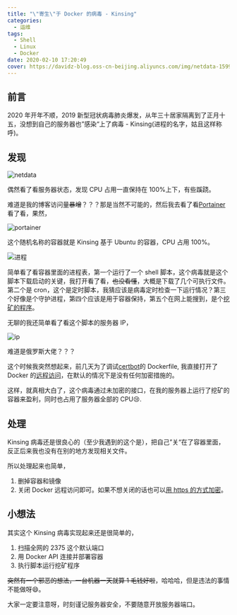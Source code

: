 ```yaml
---
title: "\"寄生\"于 Docker 的病毒 - Kinsing"
categories:
  - 运维
tags:
  - Shell
  - Linux
  - Docker
date: 2020-02-10 17:20:49
cover: https://davidz-blog.oss-cn-beijing.aliyuncs.com/img/netdata-1599485973.png
---
```


## 前言

2020 年开年不顺，2019 新型冠状病毒肺炎爆发，从年三十居家隔离到了正月十五，没想到自己的服务器也”感染“上了病毒 - Kinsing(进程的名字，姑且这样称呼)。

## 发现

![netdata](https://davidz-blog.oss-cn-beijing.aliyuncs.com/img/netdata-1599485973.png)

偶然看了看服务器状态，发现 CPU 占用一直保持在 100%上下，有些蹊跷。

难道是我的博客访问量~~暴增~~？？？那是当然不可能的，然后我去看了看[Portainer](https://github.com/portainer/portainer)看了看，果然，

![portainer](https://davidz-blog.oss-cn-beijing.aliyuncs.com/img/portainer-1599485974.png)

这个随机名称的容器就是 Kinsing 基于 Ubuntu 的容器，CPU 占用 100%。

![进程](https://davidz-blog.oss-cn-beijing.aliyuncs.com/img/进程-1599485975.png)

简单看了看容器里面的进程表，第一个运行了一个 shell 脚本，这个病毒就是这个脚本下载启动的关键，我打开看了看，~~也没看懂~~，大概是下载了几个可执行文件。第二个是 cron，这个是定时脚本，我猜应该是病毒定时检查一下运行情况？第三个好像是个守护进程，第四个应该是用于容器保持，第五个在网上能搜到，是个[挖矿的程序](https://www.baidu.com/s?wd=kdevtmpfsi)。

无聊的我还简单看了看这个脚本的服务器 IP，

![ip](https://davidz-blog.oss-cn-beijing.aliyuncs.com/img/ip-1599485976.png)

难道是俄罗斯大佬？？？

这个时候我突然想起来，前几天为了调试[certbot](https://certbot.eff.org/)的 Dockerfile, 我直接打开了 Docker 的[远程访问](https://docs.docker.com/engine/reference/commandline/dockerd/#daemon-socket-option)，在默认的情况下是没有任何加密措施的。

这样，就真相大白了，这个病毒通过未加密的接口，在我的服务器上运行了挖矿的容器来盈利，同时也占用了服务器全部的 CPU:cry:.

## 处理

Kinsing 病毒还是很良心的（至少我遇到的这个是），把自己”关“在了容器里面，反正后来我也没有在别的地方发现相关文件。

所以处理起来也简单，

1. 删掉容器和镜像
2. 关闭 Docker 远程访问即可。如果不想关闭的话也可以[用 https 的方式加密](https://docs.docker.com/engine/security/https/)。

## 小想法

其实这个 Kinsing 病毒实现起来还是很简单的，

1. 扫描全网的 2375 这个默认端口
2. 用 Docker API 连接并部署容器
3. 执行脚本运行挖矿程序

~~突然有一个邪恶的想法，一台机器一天就算 1 毛钱好啦~~，哈哈哈，但是违法的事情不能做呀:smile:。

大家一定要注意呀，时刻谨记服务器安全，不要随意开放服务器端口。

